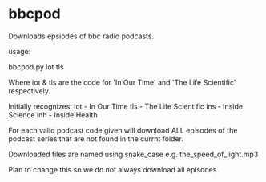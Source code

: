 # bbcpod
Downloads epsiodes of bbc radio podcasts. 

usage:

bbcpod.py iot tls

Where iot & tls are the code for 'In Our Time' and 'The Life Scientific' respectively.

Initially recognizes:
iot - In Our Time
tls - The Life Scientific
ins - Inside Science
inh - Inside Health

For each valid podcast code given will download ALL episodes of the podcast series that are not found in the currnt folder.

Downloaded files are named using snake_case e.g. the_speed_of_light.mp3

Plan to change this so we do not always download all episodes.

